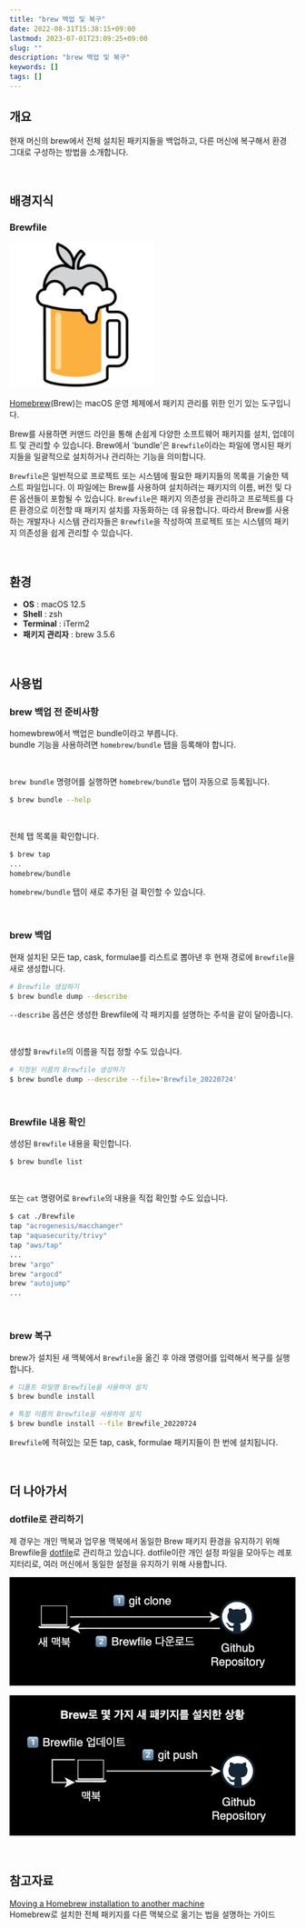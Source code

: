 ```yaml
---
title: "brew 백업 및 복구"
date: 2022-08-31T15:38:15+09:00
lastmod: 2023-07-01T23:09:25+09:00
slug: ""
description: "brew 백업 및 복구"
keywords: []
tags: []
---
```


## 개요

현재 머신의 brew에서 전체 설치된 패키지들을 백업하고, 다른 머신에 복구해서 환경 그대로 구성하는 방법을 소개합니다.

&nbsp;

## 배경지식

### Brewfile

![brew logo](./1.png)

[Homebrew](https://brew.sh/ko/)(Brew)는 macOS 운영 체제에서 패키지 관리를 위한 인기 있는 도구입니다.

Brew를 사용하면 커맨드 라인을 통해 손쉽게 다양한 소프트웨어 패키지를 설치, 업데이트 및 관리할 수 있습니다. Brew에서 'bundle'은 `Brewfile`이라는 파일에 명시된 패키지들을 일괄적으로 설치하거나 관리하는 기능을 의미합니다.

`Brewfile`은 일반적으로 프로젝트 또는 시스템에 필요한 패키지들의 목록을 기술한 텍스트 파일입니다. 이 파일에는 Brew를 사용하여 설치하려는 패키지의 이름, 버전 및 다른 옵션들이 포함될 수 있습니다. `Brewfile`은 패키지 의존성을 관리하고 프로젝트를 다른 환경으로 이전할 때 패키지 설치를 자동화하는 데 유용합니다. 따라서 Brew를 사용하는 개발자나 시스템 관리자들은 `Brewfile`을 작성하여 프로젝트 또는 시스템의 패키지 의존성을 쉽게 관리할 수 있습니다.

&nbsp;

## 환경

- **OS** : macOS 12.5
- **Shell** : zsh
- **Terminal** : iTerm2
- **패키지 관리자** : brew 3.5.6

&nbsp;

## 사용법

### brew 백업 전 준비사항

homewbrew에서 백업은 bundle이라고 부릅니다.  
bundle 기능을 사용하려면 `homebrew/bundle` 탭을 등록해야 합니다.

&nbsp;

`brew bundle` 명령어를 실행하면 `homebrew/bundle` 탭이 자동으로 등록됩니다.

```bash
$ brew bundle --help
```

&nbsp;

전체 탭 목록을 확인합니다.

```bash
$ brew tap
...
homebrew/bundle
```

`homebrew/bundle` 탭이 새로 추가된 걸 확인할 수 있습니다.

&nbsp;

### brew 백업

현재 설치된 모든 tap, cask, formulae를 리스트로 뽑아낸 후 현재 경로에 `Brewfile`을 새로 생성합니다.

```bash
# Brewfile 생성하기
$ brew bundle dump --describe
```

`--describe` 옵션은 생성한 Brewfile에 각 패키지를 설명하는 주석을 같이 달아줍니다.

&nbsp;

생성할 `Brewfile`의 이름을 직접 정할 수도 있습니다.

```bash
# 지정된 이름의 Brewfile 생성하기
$ brew bundle dump --describe --file='Brewfile_20220724'
```

&nbsp;

### Brewfile 내용 확인

생성된 `Brewfile` 내용을 확인합니다.

```bash
$ brew bundle list
```

&nbsp;

또는 `cat` 명령어로 `Brewfile`의 내용을 직접 확인할 수도 있습니다.

```bash
$ cat ./Brewfile
tap "acrogenesis/macchanger"
tap "aquasecurity/trivy"
tap "aws/tap"
...
brew "argo"
brew "argocd"
brew "autojump"
...
```

&nbsp;

### brew 복구

brew가 설치된 새 맥북에서 `Brewfile`을 옮긴 후 아래 명령어를 입력해서 복구를 실행합니다.

```bash
# 디폴트 파일명 Brewfile을 사용하여 설치
$ brew bundle install
```

```bash
# 특정 이름의 Brewfile을 사용하여 설치
$ brew bundle install --file Brewfile_20220724
```

`Brewfile`에 적혀있는 모든 tap, cask, formulae 패키지들이 한 번에 설치됩니다.

&nbsp;

## 더 나아가서

### dotfile로 관리하기

제 경우는 개인 맥북과 업무용 맥북에서 동일한 Brew 패키지 환경을 유지하기 위해 Brewfile을 [dotfile](https://github.com/younsl/dotfiles/tree/main/configs/brew)로 관리하고 있습니다. dotfile이란 개인 설정 파일을 모아두는 레포지터리로, 여러 머신에서 동일한 설정을 유지하기 위해 사용합니다.

![Brewfile dotfile 다운로드하는 경우 동작방식](./2.png)

![Brewfile dotfile 업데이트하는 경우 동작방식](./3.png)

&nbsp;

## 참고자료

[Moving a Homebrew installation to another machine](https://martinwood.org/moving-a-homebrew-installation-to-another-machine)  
Homebrew로 설치한 전체 패키지를 다른 맥북으로 옮기는 법을 설명하는 가이드
